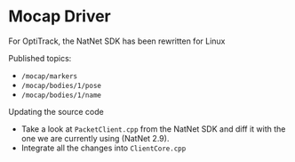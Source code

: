 Mocap Driver
================

For OptiTrack, the NatNet SDK has been rewritten for Linux

Published topics:
- `/mocap/markers`
- `/mocap/bodies/1/pose`
- `/mocap/bodies/1/name`


Updating the source code
- Take a look at `PacketClient.cpp` from the NatNet SDK and diff it with the one we are currently using (NatNet 2.9).
- Integrate all the changes into `ClientCore.cpp`
